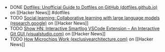 - DONE [Dotfiles: Unofficial Guide to Dotfiles on GitHub (dotfiles.github.io)](https://news.ycombinator.com/item?id=40284164) on [[Hacker News]] #dotfiles
- TODO [Social learning: Collaborative learning with large language models (research.google)](https://news.ycombinator.com/item?id=39633580) on [[Hacker News]]
- TODO [Show HN: Interactive Smartlog VSCode Extension – An Interactive Git GUI (visualstudio.com)](https://news.ycombinator.com/item?id=39730891) on [[Hacker News]]
- TODO [How Microchips Work (exclusivearchitecture.com)](https://news.ycombinator.com/item?id=39732116) on [[Hacker News]]